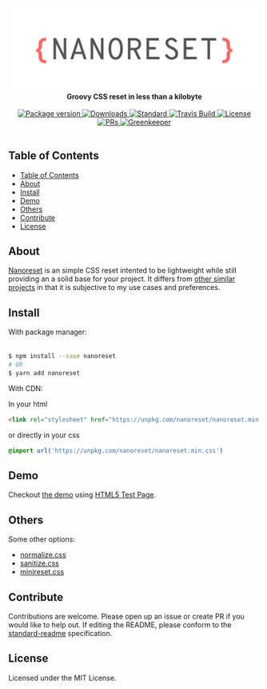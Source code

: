 <div align="center">
	<img src="header.png" alt="nanoreset"/>
	<br>
  <strong>Groovy CSS reset in less than a kilobyte</strong>
</div>
<br>
<div align="center">
  <a href="https://npmjs.org/package/nanoreset">
    <img src="https://img.shields.io/npm/v/nanoreset.svg?style=flat-square" alt="Package version" />
  </a>
  <a href="https://npmjs.org/package/nanoreset">
  <img src="https://img.shields.io/npm/dm/nanoreset.svg?style=flat-square" alt="Downloads" />
  </a>
  <a href="https://github.com/feross/standard">
    <img src="https://img.shields.io/badge/code%20style-standard-brightgreen.svg?style=flat-square" alt="Standard" />
  </a>
  <a href="https://travis-ci.org/tiaanduplessis/nanoreset">
    <img src="https://img.shields.io/travis/tiaanduplessis/nanoreset.svg?style=flat-square" alt="Travis Build" />
  </a>
  <a href="https://github.com/tiaanduplessis/nanoreset/blob/master/LICENSE">
    <img src="https://img.shields.io/npm/l/nanoreset.svg?style=flat-square" alt="License" />
  </a>
  <a href="http://makeapullrequest.com">
    <img src="https://img.shields.io/badge/PRs-welcome-brightgreen.svg?style=flat-square" alt="PRs" />
  </a>
<a href="https://greenkeeper.io/">
    <img src="https://badges.greenkeeper.io/tiaanduplessis/nanoreset.svg" alt="Greenkeeper" />
  </a>
</div>
<br>

## Table of Contents

- [Table of Contents](#table-of-contents)
- [About](#about)
- [Install](#install)
- [Demo](#demo)
- [Others](#others)
- [Contribute](#contribute)
- [License](#license)

## About

[Nanoreset](https://github.com/tiaanduplessis/nanoreset) is an simple CSS reset intented to be lightweight while still providing an a solid base for your project. It differs from [other similar projects](#others) in that it is subjective to my use cases and preferences.

## Install

With package manager:

```sh

$ npm install --save nanoreset
# OR
$ yarn add nanoreset

```

With CDN:

In your html

```html
<link rel="stylesheet" href="https://unpkg.com/nanoreset/nanoreset.min.css">
```

or directly in your css

```css
@import url('https://unpkg.com/nanoreset/nanoreset.min.css')
```

## Demo

Checkout [the demo](https://tiaanduplessis.github.io/nanoreset/) using [HTML5 Test Page](https://github.com/cbracco/html5-test-page).

## Others

Some other options:

- [normalize.css](https://necolas.github.io/normalize.css/)
- [sanitize.css](https://jonathantneal.github.io/sanitize.css/)
- [minireset.css](https://github.com/jgthms/minireset.css)

## Contribute

Contributions are welcome. Please open up an issue or create PR if you would like to help out. If editing the README, please conform to the [standard-readme](https://github.com/RichardLitt/standard-readme) specification.

## License

Licensed under the MIT License.
